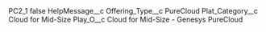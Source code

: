 <?xml version="1.0" encoding="UTF-8"?>
<CustomMetadata xmlns="http://soap.sforce.com/2006/04/metadata" xmlns:xsi="http://www.w3.org/2001/XMLSchema-instance" xmlns:xsd="http://www.w3.org/2001/XMLSchema">
    <label>PC2_1</label>
    <protected>false</protected>
    <values>
        <field>HelpMessage__c</field>
        <value xsi:nil="true"/>
    </values>
    <values>
        <field>Offering_Type__c</field>
        <value xsi:type="xsd:string">PureCloud</value>
    </values>
    <values>
        <field>Plat_Category__c</field>
        <value xsi:type="xsd:string">Cloud for Mid-Size</value>
    </values>
    <values>
        <field>Play_O__c</field>
        <value xsi:type="xsd:string">Cloud for Mid-Size - Genesys PureCloud</value>
    </values>
</CustomMetadata>
